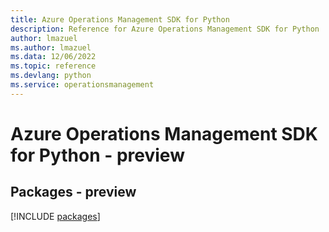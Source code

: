 ```yaml
---
title: Azure Operations Management SDK for Python
description: Reference for Azure Operations Management SDK for Python
author: lmazuel
ms.author: lmazuel
ms.data: 12/06/2022
ms.topic: reference
ms.devlang: python
ms.service: operationsmanagement
---
```

# Azure Operations Management SDK for Python - preview
## Packages - preview
[!INCLUDE [packages](operations-management-index.md)]